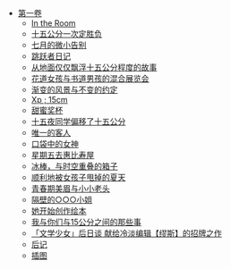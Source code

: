 - [第一卷](/你我之间的15公分(我与你间的十五厘米)-作者：合作/第一卷)
  - [In the Room](/你我之间的15公分(我与你间的十五厘米)-作者：合作/第一卷/In%20the%20Room.md)
  - [十五公分一次定胜负](/你我之间的15公分(我与你间的十五厘米)-作者：合作/第一卷/十五公分一次定胜负.md)
  - [七月的微小告别](/你我之间的15公分(我与你间的十五厘米)-作者：合作/第一卷/七月的微小告别.md)
  - [跳跃者日记](/你我之间的15公分(我与你间的十五厘米)-作者：合作/第一卷/跳跃者日记.md)
  - [从地面仅仅飘浮十五公分程度的故事](/你我之间的15公分(我与你间的十五厘米)-作者：合作/第一卷/从地面仅仅飘浮十五公分程度的故事.md)
  - [花道女孩与书道男孩的混合展览会](/你我之间的15公分(我与你间的十五厘米)-作者：合作/第一卷/花道女孩与书道男孩的混合展览会.md)
  - [渐变的风景与不变的约定](/你我之间的15公分(我与你间的十五厘米)-作者：合作/第一卷/渐变的风景与不变的约定.md)
  - [Xp ; 15cm](/你我之间的15公分(我与你间的十五厘米)-作者：合作/第一卷/Xp%20;%2015cm.md)
  - [甜蜜奖杯](/你我之间的15公分(我与你间的十五厘米)-作者：合作/第一卷/甜蜜奖杯.md)
  - [十五夜同学偏移了十五公分](/你我之间的15公分(我与你间的十五厘米)-作者：合作/第一卷/十五夜同学偏移了十五公分.md)
  - [唯一的客人](/你我之间的15公分(我与你间的十五厘米)-作者：合作/第一卷/唯一的客人.md)
  - [口袋中的女神](/你我之间的15公分(我与你间的十五厘米)-作者：合作/第一卷/口袋中的女神.md)
  - [星期五去惠比寿屋](/你我之间的15公分(我与你间的十五厘米)-作者：合作/第一卷/星期五去惠比寿屋.md)
  - [冰棒，与时空重叠的箱子](/你我之间的15公分(我与你间的十五厘米)-作者：合作/第一卷/冰棒，与时空重叠的箱子.md)
  - [顺利地被女孩子甩掉的夏天](/你我之间的15公分(我与你间的十五厘米)-作者：合作/第一卷/顺利地被女孩子甩掉的夏天.md)
  - [青春期美眉与小小老头](/你我之间的15公分(我与你间的十五厘米)-作者：合作/第一卷/青春期美眉与小小老头.md)
  - [隔壁的○○○小姐](/你我之间的15公分(我与你间的十五厘米)-作者：合作/第一卷/隔壁的○○○小姐.md)
  - [她开始创作绘本](/你我之间的15公分(我与你间的十五厘米)-作者：合作/第一卷/她开始创作绘本.md)
  - [我与你们与15公分之间的那些事](/你我之间的15公分(我与你间的十五厘米)-作者：合作/第一卷/我与你们与15公分之间的那些事.md)
  - [「文学少女」后日谈 献给冷淡编辑【缪斯】的招牌之作](/你我之间的15公分(我与你间的十五厘米)-作者：合作/第一卷/「文学少女」后日谈%20献给冷淡编辑【缪斯】的招牌之作.md)
  - [后记](/你我之间的15公分(我与你间的十五厘米)-作者：合作/第一卷/后记.md)
  - [插图](/你我之间的15公分(我与你间的十五厘米)-作者：合作/第一卷/插图.md)
